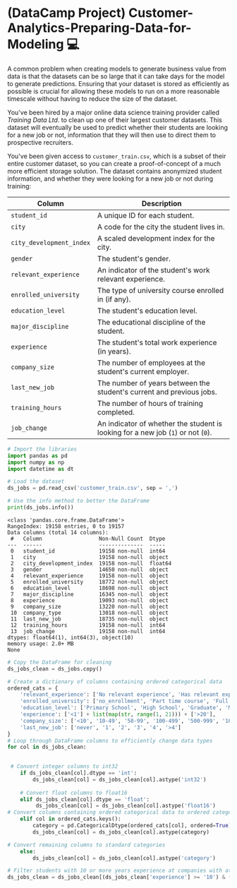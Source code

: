 # (DataCamp Project) Customer-Analytics-Preparing-Data-for-Modeling :computer:

A common problem when creating models to generate business value from data is that the datasets can be so large that it can take days for the model to generate predictions. Ensuring that your dataset is stored as efficiently as possible is crucial for allowing these models to run on a more reasonable timescale without having to reduce the size of the dataset.

You've been hired by a major online data science training provider called *Training Data Ltd.* to clean up one of their largest customer datasets. This dataset will eventually be used to predict whether their students are looking for a new job or not, information that they will then use to direct them to prospective recruiters.

You've been given access to `customer_train.csv`, which is a subset of their entire customer dataset, so you can create a proof-of-concept of a much more efficient storage solution. The dataset contains anonymized student information, and whether they were looking for a new job or not during training:

| Column       | Description                                  |
|------------- |--------------------------------------------- |
| `student_id`   | A unique ID for each student.                 |
| `city`  | A code for the city the student lives in.  |
| `city_development_index` | A scaled development index for the city.       |
| `gender` | The student's gender.       |
| `relevant_experience` | An indicator of the student's work relevant experience.       |
| `enrolled_university` | The type of university course enrolled in (if any).       |
| `education_level` | The student's education level.       |
| `major_discipline` | The educational discipline of the student.       |
| `experience` | The student's total work experience (in years).       |
| `company_size` | The number of employees at the student's current employer.       |
| `last_new_job` | The number of years between the student's current and previous jobs.       |
| `training_hours` | The number of hours of training completed.       |
| `job_change` | An indicator of whether the student is looking for a new job (`1`) or not (`0`).       |

```Python
# Import the libraries
import pandas as pd
import numpy as np
import datetime as dt
```
```Python
# Load the dataset
ds_jobs = pd.read_csv('customer_train.csv', sep = ',')
```

```Python
# Use the info method to better the DataFrame
print(ds_jobs.info())
```
```
<class 'pandas.core.frame.DataFrame'>
RangeIndex: 19158 entries, 0 to 19157
Data columns (total 14 columns):
 #   Column                  Non-Null Count  Dtype  
---  ------                  --------------  -----  
 0   student_id              19158 non-null  int64  
 1   city                    19158 non-null  object 
 2   city_development_index  19158 non-null  float64
 3   gender                  14650 non-null  object 
 4   relevant_experience     19158 non-null  object 
 5   enrolled_university     18772 non-null  object 
 6   education_level         18698 non-null  object 
 7   major_discipline        16345 non-null  object 
 8   experience              19093 non-null  object 
 9   company_size            13220 non-null  object 
 10  company_type            13018 non-null  object 
 11  last_new_job            18735 non-null  object 
 12  training_hours          19158 non-null  int64  
 13  job_change              19158 non-null  int64  
dtypes: float64(1), int64(3), object(10)
memory usage: 2.0+ MB
None
```
```Python
# Copy the DataFrame for cleaning
ds_jobs_clean = ds_jobs.copy()
```
```Python
# Create a dictionary of columns containing ordered categorical data
ordered_cats = {
    'relevant_experience': ['No relevant experience', 'Has relevant experience'],
    'enrolled_university': ['no_enrollment', 'Part time course', 'Full time course'],
    'education_level': ['Primary School', 'High School', 'Graduate', 'Masters', 'Phd'],
    'experience': ['<1'] + list(map(str, range(1, 21))) + ['>20'],
    'company_size': ['<10', '10-49', '50-99', '100-499', '500-999', '1000-4999', '5000-9999', '10000+'],
    'last_new_job': ['never', '1', '2', '3', '4', '>4']
}
# Loop through DataFrame columns to efficiently change data types
for col in ds_jobs_clean:

    
 # Convert integer columns to int32
    if ds_jobs_clean[col].dtype == 'int':
        ds_jobs_clean[col] = ds_jobs_clean[col].astype('int32')
    
    # Convert float columns to float16
    elif ds_jobs_clean[col].dtype == 'float':
         ds_jobs_clean[col] = ds_jobs_clean[col].astype('float16')
# Convert columns containing ordered categorical data to ordered categories using dict
    elif col in ordered_cats.keys():
        category = pd.CategoricalDtype(ordered_cats[col], ordered=True)
        ds_jobs_clean[col] = ds_jobs_clean[col].astype(category)

# Convert remaining columns to standard categories
    else:
        ds_jobs_clean[col] = ds_jobs_clean[col].astype('category')
```

```Python
# Filter students with 10 or more years experience at companies with at least 1000 employees
ds_jobs_clean = ds_jobs_clean[(ds_jobs_clean['experience'] >= '10') & (ds_jobs_clean['company_size'] >= '1000-4999')]
```
